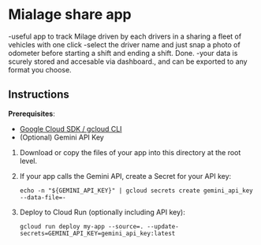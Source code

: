 # Mialage share app
-useful app to track Milage driven by each drivers in a sharing a fleet of vehicles with one click
-select the driver name and just snap a photo of odometer before starting a shift and ending a shift. Done.
-your data is scurely stored and accesable via dashboard., and can be exported to any format you choose.


## Instructions

**Prerequisites**:
- [Google Cloud SDK / gcloud CLI](https://cloud.google.com/sdk/docs/install)
- (Optional) Gemini API Key

1. Download or copy the files of your app into this directory at the root level.
2. If your app calls the Gemini API, create a Secret for your API key:
     ```
     echo -n "${GEMINI_API_KEY}" | gcloud secrets create gemini_api_key --data-file=-
     ```

3.  Deploy to Cloud Run (optionally including API key):
    ```
    gcloud run deploy my-app --source=. --update-secrets=GEMINI_API_KEY=gemini_api_key:latest
    ```
